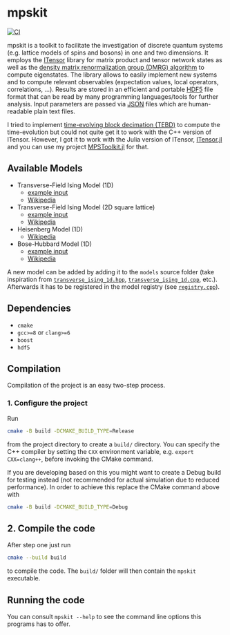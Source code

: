 # mpskit

[![CI](https://github.com/f-koehler/dmrg/actions/workflows/ci.yml/badge.svg)](https://github.com/f-koehler/dmrg/actions/workflows/ci.yml)

mpskit is a toolkit to facilitate the investigation of discrete quantum systems (e.g. lattice models of spins and bosons) in one and two dimensions.
It employs the [ITensor](https://github.com/ITensor/ITensor) library for matrix product and tensor network states as well as the [density matrix renormalization group (DMRG) algorithm](https://en.wikipedia.org/wiki/Density_matrix_renormalization_group) to compute eigenstates.
The library allows to easily implement new systems and to compute relevant observables (expectation values, local operators, correlations, …).
Results are stored in an efficient and portable [HDF5](https://www.hdfgroup.org/solutions/hdf5/) file format that can be read by many programming languages/tools for further analysis.
Input parameters are passed via [JSON](https://en.wikipedia.org/wiki/JSON) files which are human-readable plain text files.

I tried to implement [time-evolving block decimation (TEBD)](https://en.wikipedia.org/wiki/Time-evolving_block_decimation) to compute the time-evolution but could not quite get it to work with the C++ version of ITensor.
However, I got it to work with the Julia version of ITensor, [ITensor.jl](https://github.com/ITensor/ITensors.jl) and you can use my project [MPSToolkit.jl](https://github.com/f-koehler/MPSToolkit.jl) for that.

## Available Models

- Transverse-Field Ising Model (1D)
  - [example input](examples/transverse_ising_1d.json)
  - [Wikipedia](https://en.wikipedia.org/wiki/Transverse-field_Ising_model)
- Transverse-Field Ising Model (2D square lattice)
  - [example input](examples/transverse_ising_2d.json)
  - [Wikipedia](https://en.wikipedia.org/wiki/Transverse-field_Ising_model)
- Heisenberg Model (1D)
  - [Wikipedia](https://en.wikipedia.org/wiki/Quantum_Heisenberg_model)
- Bose-Hubbard Model (1D)
  - [example input](examples/bose_hubbard_1d.json)
  - [Wikipedia](https://en.wikipedia.org/wiki/Bose%E2%80%93Hubbard_model)

A new model can be added by adding it to the `models` source folder (take inspiration from [`transverse_ising_1d.hpp`](https://github.com/f-koehler/dmrg/blob/main/mpskit/models/transverse_ising_1d.hpp), [`transverse_ising_1d.cpp`](https://github.com/f-koehler/dmrg/blob/main/mpskit/models/transverse_ising_1d.cpp), etc.).
Afterwards it has to be registered in the model registry (see [`registry.cpp`](https://github.com/f-koehler/dmrg/blob/main/mpskit/models/registry.cpp)).

## Dependencies

- `cmake`
- `gcc>=8` or `clang>=6`
- `boost`
- `hdf5`

## Compilation

Compilation of the project is an easy two-step process.

### 1. Configure the project

Run

```bash
cmake -B build -DCMAKE_BUILD_TYPE=Release
```

from the project directory to create a `build/` directory.
You can specify the C++ compiler by setting the `CXX` environment variable, e.g. `export CXX=clang++`, before invoking the CMake command.

If you are developing based on this you might want to create a Debug build for testing instead (not recommended for actual simulation due to reduced performance).
In order to achieve this replace the CMake command above with

```bash
cmake -B build -DCMAKE_BUILD_TYPE=Debug
```

## 2. Compile the code

After step one just run

```bash
cmake --build build
```

to compile the code.
The `build/` folder will then contain the `mpskit` executable.

## Running the code

You can consult `mpskit --help` to see the command line options this programs has to offer.
